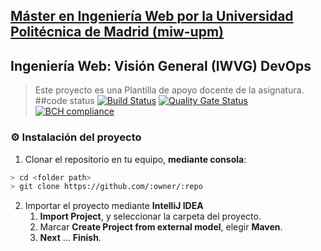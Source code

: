 ## [Máster en Ingeniería Web por la Universidad Politécnica de Madrid (miw-upm)](http://miw.etsisi.upm.es)
## Ingeniería Web: Visión General (IWVG) DevOps
> Este proyecto es una Plantilla de apoyo docente de la asignatura.
##code status
[![Build Status](https://travis-ci.com/yicheng-Pan/yicheng-pan.svg?branch=develop)](https://travis-ci.com/yicheng-Pan/yicheng-pan)
[![Quality Gate Status](https://sonarcloud.io/api/project_badges/measure?project=es.upm.miw%3Aiwvg-devops-Yicheng-Pan&metric=alert_status)](https://sonarcloud.io/dashboard?id=es.upm.miw%3Aiwvg-devops-Yicheng-Pan)
[![BCH compliance](https://bettercodehub.com/edge/badge/yicheng-Pan/yicheng-pan?branch=develop)](https://bettercodehub.com/)
### :gear: Instalación del proyecto
1. Clonar el repositorio en tu equipo, **mediante consola**:
```sh
> cd <folder path>
> git clone https://github.com/:owner/:repo
```
2. Importar el proyecto mediante **IntelliJ IDEA**
   1. **Import Project**, y seleccionar la carpeta del proyecto.
   1. Marcar **Create Project from external model**, elegir **Maven**.
   1. **Next** … **Finish**.
